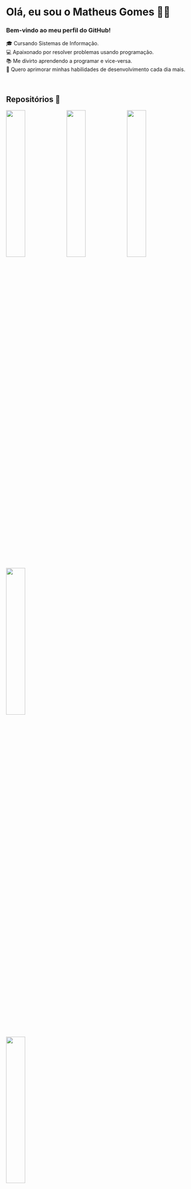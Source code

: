 # Olá, eu sou o Matheus Gomes 👋🏻
### Bem-vindo ao meu perfil do GitHub!
🎓 Cursando Sistemas de Informação.<br>
💻 Apaixonado por resolver problemas usando programação.<br>
📚 Me divirto aprendendo a programar e vice-versa.<br>
🎯 Quero aprimorar minhas habilidades de desenvolvimento cada dia mais.

<br>

## Repositórios 💼  
[<img width="32%" src="https://github-readme-stats.vercel.app/api/pin/?username=gomestizado&repo=java-poo&theme=dracula"/>](https://github.com/gomestizado/java-poo)
[<img width="32%" src="https://github-readme-stats.vercel.app/api/pin/?username=gomestizado&repo=tiktok-clone&theme=dracula"/>](https://github.com/gomestizado/tiktok-clone)
[<img width="32%" src="https://github-readme-stats.vercel.app/api/pin/?username=gomestizado&repo=faculdade&theme=dracula"/>](https://github.com/gomestizado/faculdade)
[<img width="32%" src="https://github-readme-stats.vercel.app/api/pin/?username=gomestizado&repo=cronometro&theme=dracula"/>](https://github.com/gomestizado/cronometro)
##
[<img width="32%" src="https://github-readme-stats.vercel.app/api/top-langs/?username=gomestizado&theme=dracula&langs_count=5&exclude_repo=meu-kube-news,meu-cluster-terraform,meu-kube-conversao-temperatura">](https://github.com/anuraghazra/github-readme-stats)

<br>

## Contato ✉️
[<img src="https://img.shields.io/badge/LinkedIn-0077B5?style=for-the-badge&logo=linkedin&logoColor=white" alt="linkedin"/>](https://www.linkedin.com/in/matheuscgomes/)

<br>

###### Obrigado pela visita e até breve!
